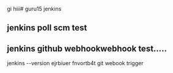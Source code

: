 gi
hiii# guru15
jenkins
## jenkins poll scm test
## jenkins github webhookwebhook test.....
jenkins --version
ejrbiuer
fnvortb4t
git webook trigger
